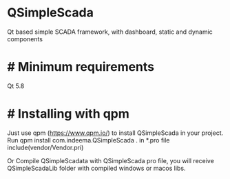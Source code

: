 # QSimpleScada
Qt based simple SCADA framework, with dashboard, static and dynamic components

# # Minimum requirements
Qt 5.8

# # Installing with qpm
Just use qpm (https://www.qpm.io/) to install QSimpleScada in your project. Run qpm install com.indeema.QSimpleScada . in *.pro file include(vendor/Vendor.pri)

Or Compile QSimpleScadata with QSimpleScada pro file, you will receive QSimpleScadaLib folder with compiled windows or macos libs.
